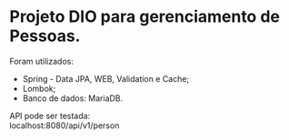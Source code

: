 # Projeto DIO para gerenciamento de Pessoas.  

Foram utilizados:   

* Spring - Data JPA, WEB, Validation e Cache;
* Lombok;
* Banco de dados: MariaDB.   

API pode ser testada:   
localhost:8080/api/v1/person

